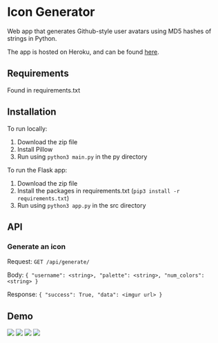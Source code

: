 # Icon Generator

Web app that generates Github-style user avatars using MD5 hashes of strings in Python.

The app is hosted on Heroku, and can be found [here](http://icon-gen-app.herokuapp.com).

## Requirements
Found in requirements.txt

## Installation
To run locally:
1. Download the zip file
2. Install Pillow
3. Run using `python3 main.py` in the py directory

To run the Flask app:
1. Download the zip file
2. Install the packages in requirements.txt (`pip3 install -r requirements.txt`)
3. Run using `python3 app.py` in the src directory

## API
### Generate an icon
Request: `GET /api/generate/`

Body:
`
{
  "username": <string>,
  "palette": <string>,
  "num_colors": <string>
}
`

Response:
`
{
  "success": True,
  "data": <imgur url>
}
`

## Demo
![](https://imgur.com/VBc3qKE.png)
![](https://imgur.com/06TRhUO.png)
![](https://imgur.com/3Rn1rdo.png)
![](https://imgur.com/QZbW7Qx.png)
